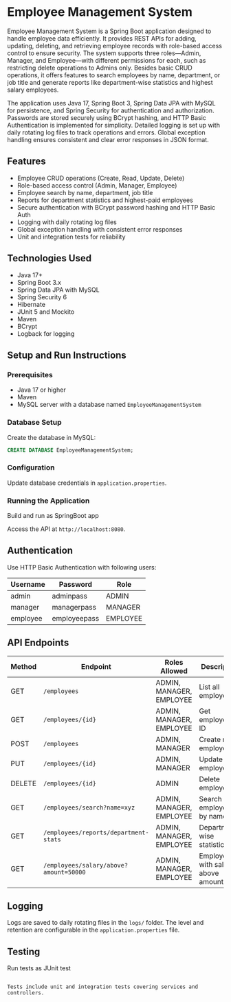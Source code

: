 # Employee Management System

Employee Management System is a Spring Boot application designed to handle employee data efficiently. It provides REST APIs for adding, updating, deleting, and retrieving employee records with role-based access control to ensure security. The system supports three roles—Admin, Manager, and Employee—with different permissions for each, such as restricting delete operations to Admins only. Besides basic CRUD operations, it offers features to search employees by name, department, or job title and generate reports like department-wise statistics and highest salary employees.

The application uses Java 17, Spring Boot 3, Spring Data JPA with MySQL for persistence, and Spring Security for authentication and authorization. Passwords are stored securely using BCrypt hashing, and HTTP Basic Authentication is implemented for simplicity. Detailed logging is set up with daily rotating log files to track operations and errors. Global exception handling ensures consistent and clear error responses in JSON format.

## Features

- Employee CRUD operations (Create, Read, Update, Delete)
- Role-based access control (Admin, Manager, Employee)
- Employee search by name, department, job title
- Reports for department statistics and highest-paid employees
- Secure authentication with BCrypt password hashing and HTTP Basic Auth
- Logging with daily rotating log files
- Global exception handling with consistent error responses
- Unit and integration tests for reliability

## Technologies Used

- Java 17+
- Spring Boot 3.x
- Spring Data JPA with MySQL
- Spring Security 6
- Hibernate
- JUnit 5 and Mockito
- Maven
- BCrypt
- Logback for logging

## Setup and Run Instructions

### Prerequisites

- Java 17 or higher
- Maven
- MySQL server with a database named `EmployeeManagementSystem`

### Database Setup

Create the database in MySQL:

```sql
CREATE DATABASE EmployeeManagementSystem;
```

### Configuration

Update database credentials in `application.properties`.

### Running the Application

Build and run as SpringBoot app

Access the API at `http://localhost:8080`.

## Authentication

Use HTTP Basic Authentication with following users:

| Username | Password     | Role     |
| -------- | ------------ | -------- |
| admin    | adminpass    | ADMIN    |
| manager  | managerpass  | MANAGER  |
| employee | employeepass | EMPLOYEE |

## API Endpoints

| Method | Endpoint                               | Roles Allowed            | Description                        |
| ------ | -------------------------------------- | ------------------------ | ---------------------------------- |
| GET    | `/employees`                           | ADMIN, MANAGER, EMPLOYEE | List all employees                 |
| GET    | `/employees/{id}`                      | ADMIN, MANAGER, EMPLOYEE | Get employee by ID                 |
| POST   | `/employees`                           | ADMIN, MANAGER           | Create new employee                |
| PUT    | `/employees/{id}`                      | ADMIN, MANAGER           | Update an employee                 |
| DELETE | `/employees/{id}`                      | ADMIN                    | Delete employee                    |
| GET    | `/employees/search?name=xyz`           | ADMIN, MANAGER, EMPLOYEE | Search employees by name           |
| GET    | `/employees/reports/department-stats`  | ADMIN, MANAGER, EMPLOYEE | Department-wise statistics         |
| GET    | `/employees/salary/above?amount=50000` | ADMIN, MANAGER, EMPLOYEE | Employees with salary above amount |

## Logging

Logs are saved to daily rotating files in the `logs/` folder. The level and retention are configurable in the `application.properties` file.

## Testing

Run tests as JUnit test

```

Tests include unit and integration tests covering services and controllers.
```
